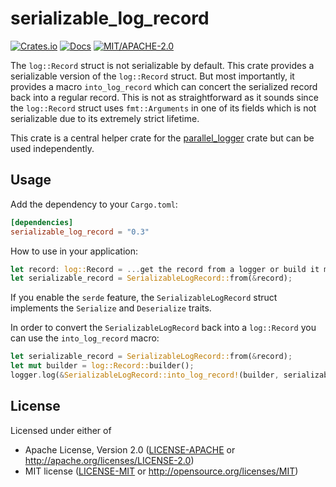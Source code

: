 # serializable_log_record

[![Crates.io](https://img.shields.io/crates/v/serializable_log_record.svg)](https://crates.io/crates/serializable_log_record)
[![Docs](https://docs.rs/serializable_log_record/badge.svg)](https://docs.rs/serializable_log_record)
[![MIT/APACHE-2.0](https://img.shields.io/crates/l/serializable_log_record.svg)](https://crates.io/crates/serializable_log_record)

The `log::Record` struct is not serializable by default. This crate provides a serializable version of the `log::Record` struct. But most importantly, it
provides a macro `into_log_record` which can concert the serialized record back into a regular record. This is not as straightforward as it sounds since
the `log::Record` struct uses `fmt::Arguments` in one of its fields which is not serializable due to its extremely strict lifetime.

This crate is a central helper crate for the [parallel_logger](https://crates.io/crates/parallel_logger) crate but can be used independently.

## Usage

Add the dependency to your `Cargo.toml`:

```toml
[dependencies]
serializable_log_record = "0.3"
```

How to use in your application:
```rust
let record: log::Record = ...get the record from a logger or build it manually...;
let serializable_record = SerializableLogRecord::from(&record);
```

If you enable the `serde` feature, the `SerializableLogRecord` struct implements the `Serialize` and `Deserialize` traits.

In order to convert the `SerializableLogRecord` back into a `log::Record` you can use the `into_log_record` macro:
```rust
let serializable_record = SerializableLogRecord::from(&record);
let mut builder = log::Record::builder();
logger.log(&SerializableLogRecord::into_log_record!(builder, serializable_record));
```

## License

Licensed under either of

- Apache License, Version 2.0 ([LICENSE-APACHE](LICENSE-APACHE) or http://apache.org/licenses/LICENSE-2.0)
- MIT license ([LICENSE-MIT](LICENSE-MIT) or http://opensource.org/licenses/MIT)

